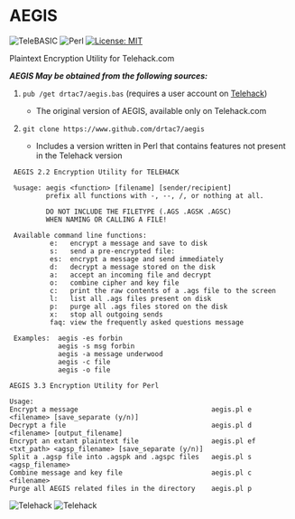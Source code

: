 # AEGIS

![TeleBASIC](https://raw.githubusercontent.com/telehack-foundation/.github/main/profile/svg/telebasic.svg)
![Perl](https://img.shields.io/badge/perl-%2339457E.svg?style=for-the-badge&logo=perl&logoColor=white)
[![License: MIT](https://img.shields.io/badge/License-MIT-yellow.svg)](https://opensource.org/licenses/MIT)


Plaintext Encryption Utility for Telehack.com

***AEGIS May be obtained from the following sources:***

1. `pub /get drtac7/aegis.bas` (requires a user account on [Telehack](https://www.telehack.com))
    - The original version of AEGIS, available only on Telehack.com

2. `git clone https://www.github.com/drtac7/aegis`
   - Includes a version written in Perl that contains features not present in the Telehack version

```
 AEGIS 2.2 Encryption Utility for TELEHACK             
                                                                 
 %usage: aegis <function> [filename] [sender/recipient]        
         prefix all functions with -, --, /, or nothing at all.           
                                                                 
         DO NOT INCLUDE THE FILETYPE (.AGS .AGSK .AGSC)          
         WHEN NAMING OR CALLING A FILE!                          
                                                                 
 Available command line functions:                                
          e:   encrypt a message and save to disk                  
          s:   send a pre-encrypted file:                          
          es:  encrypt a message and send immediately             
          d:   decrypt a message stored on the disk                
          a:   accept an incoming file and decrypt                 
          o:   combine cipher and key file                         
          c:   print the raw contents of a .ags file to the screen 
          l:   list all .ags files present on disk                 
          p:   purge all .ags files stored on the disk             
          x:   stop all outgoing sends                             
          faq: view the frequently asked questions message       
                                                                 
 Examples:  aegis -es forbin                                     
            aegis -s msg forbin                                  
            aegis -a message underwood                           
            aegis -c file                                        
            aegis -o file     
```
```
AEGIS 3.3 Encryption Utility for Perl

Usage:
Encrypt a message                                 aegis.pl e <filename> [save_separate (y/n)]
Decrypt a file                                    aegis.pl d <filename> [output_filename]
Encrypt an extant plaintext file                  aegis.pl ef <txt_path> <agsp_filename> [save_separate (y/n)]
Split a .agsp file into .agspk and .agspc files   aegis.pl s <agsp_filename>
Combine message and key file                      aegis.pl c <filename>
Purge all AEGIS related files in the directory    aegis.pl p
```
![Telehack](https://telehack.com/telehack.svg)
![Telehack](https://telehack.com/cmd.svg)
